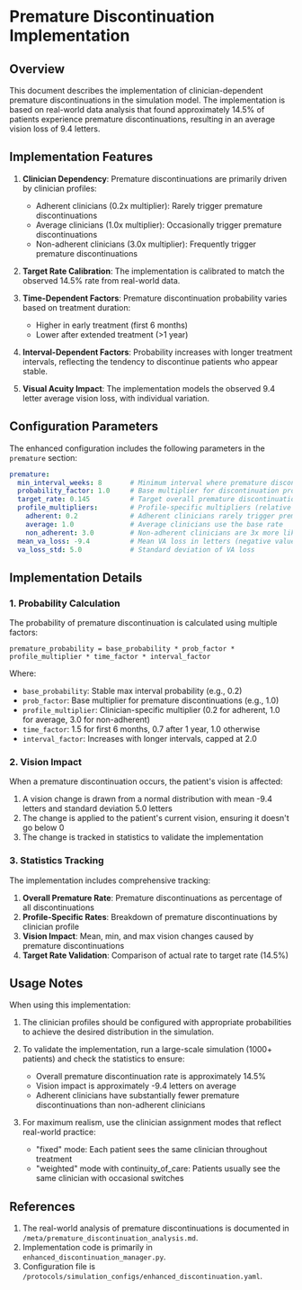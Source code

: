 # Premature Discontinuation Implementation

## Overview

This document describes the implementation of clinician-dependent premature discontinuations in the simulation model. The implementation is based on real-world data analysis that found approximately 14.5% of patients experience premature discontinuations, resulting in an average vision loss of 9.4 letters.

## Implementation Features

1. **Clinician Dependency**: Premature discontinuations are primarily driven by clinician profiles:
   - Adherent clinicians (0.2x multiplier): Rarely trigger premature discontinuations
   - Average clinicians (1.0x multiplier): Occasionally trigger premature discontinuations
   - Non-adherent clinicians (3.0x multiplier): Frequently trigger premature discontinuations

2. **Target Rate Calibration**: The implementation is calibrated to match the observed 14.5% rate from real-world data.

3. **Time-Dependent Factors**: Premature discontinuation probability varies based on treatment duration:
   - Higher in early treatment (first 6 months)
   - Lower after extended treatment (>1 year)

4. **Interval-Dependent Factors**: Probability increases with longer treatment intervals, reflecting the tendency to discontinue patients who appear stable.

5. **Visual Acuity Impact**: The implementation models the observed 9.4 letter average vision loss, with individual variation.

## Configuration Parameters

The enhanced configuration includes the following parameters in the `premature` section:

```yaml
premature:
  min_interval_weeks: 8       # Minimum interval where premature discontinuation might occur
  probability_factor: 1.0     # Base multiplier for discontinuation probability
  target_rate: 0.145          # Target overall premature discontinuation rate (14.5%)
  profile_multipliers:        # Profile-specific multipliers (relative to base rate)
    adherent: 0.2             # Adherent clinicians rarely trigger premature discontinuations
    average: 1.0              # Average clinicians use the base rate
    non_adherent: 3.0         # Non-adherent clinicians are 3x more likely to discontinue prematurely
  mean_va_loss: -9.4          # Mean VA loss in letters (negative value = loss)
  va_loss_std: 5.0            # Standard deviation of VA loss
```

## Implementation Details

### 1. Probability Calculation

The probability of premature discontinuation is calculated using multiple factors:

```
premature_probability = base_probability * prob_factor * profile_multiplier * time_factor * interval_factor
```

Where:
- `base_probability`: Stable max interval probability (e.g., 0.2)
- `prob_factor`: Base multiplier for premature discontinuations (e.g., 1.0)
- `profile_multiplier`: Clinician-specific multiplier (0.2 for adherent, 1.0 for average, 3.0 for non-adherent)
- `time_factor`: 1.5 for first 6 months, 0.7 after 1 year, 1.0 otherwise
- `interval_factor`: Increases with longer intervals, capped at 2.0

### 2. Vision Impact

When a premature discontinuation occurs, the patient's vision is affected:

1. A vision change is drawn from a normal distribution with mean -9.4 letters and standard deviation 5.0 letters
2. The change is applied to the patient's current vision, ensuring it doesn't go below 0
3. The change is tracked in statistics to validate the implementation

### 3. Statistics Tracking

The implementation includes comprehensive tracking:

1. **Overall Premature Rate**: Premature discontinuations as percentage of all discontinuations
2. **Profile-Specific Rates**: Breakdown of premature discontinuations by clinician profile
3. **Vision Impact**: Mean, min, and max vision changes caused by premature discontinuations
4. **Target Rate Validation**: Comparison of actual rate to target rate (14.5%)

## Usage Notes

When using this implementation:

1. The clinician profiles should be configured with appropriate probabilities to achieve the desired distribution in the simulation.

2. To validate the implementation, run a large-scale simulation (1000+ patients) and check the statistics to ensure:
   - Overall premature discontinuation rate is approximately 14.5%
   - Vision impact is approximately -9.4 letters on average
   - Adherent clinicians have substantially fewer premature discontinuations than non-adherent clinicians

3. For maximum realism, use the clinician assignment modes that reflect real-world practice:
   - "fixed" mode: Each patient sees the same clinician throughout treatment
   - "weighted" mode with continuity_of_care: Patients usually see the same clinician with occasional switches

## References

1. The real-world analysis of premature discontinuations is documented in `/meta/premature_discontinuation_analysis.md`.
2. Implementation code is primarily in `enhanced_discontinuation_manager.py`.
3. Configuration file is `/protocols/simulation_configs/enhanced_discontinuation.yaml`.